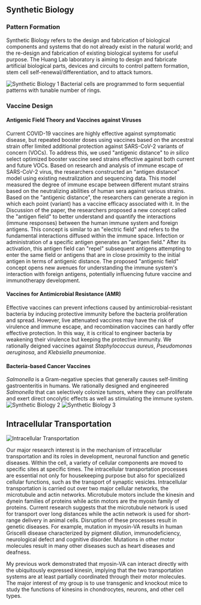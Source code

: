 ## Synthetic Biology

### Pattern Formation
Synthetic Biology refers to the design and fabrication of biological components and systems that do not already exist in the natural world; and the re-design and fabrication of existing biological systems for useful purpose. The Huang Lab laboratory is aiming to design and fabricate artificial biological parts, devices and circuits to control pattern formation, stem cell self-renewal/differentiation, and to attack tumors.

![Synthetic Biology 1](/research/research_2.png)
Bacterial cells are programmed to form sequential patterns with tunable number of rings.

### Vaccine Design
#### Antigenic Field Theory and Vaccines against Viruses
Current COVID-19 vaccines are highly effective against symptomatic disease, but repeated booster doses using vaccines based on the ancestral strain offer limited additional protection against SARS-CoV-2 variants of concern (VOCs). To address this, we used "antigenic distance" to *in silico* select optimized booster vaccine seed strains effective against both current and future VOCs. Based on research and analysis of immune escape of SARS-CoV-2 virus, the researchers constructed an "antigen distance" model using existing neutralization and sequencing data. This model measured the degree of immune escape between different mutant strains based on the neutralizing abilities of human sera against various strains. Based on the "antigenic distance", the researchers can generate a region in which each point (variant) has a vaccine efficacy associated with it. In the Discussion of the paper, the researchers proposed a new concept called the "antigen field" to better understand and quantify the interactions (immune responses) between the human immune system and foreign antigens. This concept is similar to an "electric field" and refers to the fundamental interactions diffused within the immune space. Infection or administration of a specific antigen generates an "antigen field." After its activation, this antigen field can "repel" subsequent antigens attempting to enter the same field or antigens that are in close proximity to the initial antigen in terms of antigenic distance. The proposed "antigenic field" concept opens new avenues for understanding the immune system's interaction with foreign antigens, potentially influencing future vaccine and immunotherapy development.

#### Vaccines for Antimicrobial Resistance (AMR) 
Effective vaccines can prevent infections caused by antimicrobial-resistant bacteria by inducing protective immunity before the bacteria proliferation and spread. However, live attenuated vaccines may have the risk of virulence and immune escape, and recombination vaccines can hardly offer effective protection. In this way, it is critical to engineer bacteria by weakening their virulence but keeping the protective immunity. We rationally deigned vaccines against *Staphylococcus aureus*, *Pseudomonas aeruginosa*, and *Klebsiella pneumoniae*.

#### Bacteria-based Cancer Vaccines
*Salmonella* is a Gram-negative species that generally causes self-limiting gastroenteritis in humans.  We rationally designed and engineered *Salmonella* that can selectively colonize tumors, where they can proliferate and exert direct oncolytic effects as well as stimulating the immune system. 
![Synthetic Biology 2](/research/research_3.png)
![Synthetic Biology 3](/research/research_4.png)

## Intracellular Transportation
![Intracellular Transportation](/research/research_1.png)

Our major research interest is in the mechanism of intracellular transportation and its roles in development, neuronal function and genetic diseases. Within the cell, a variety of cellular components are moved to specific sites at specific times. The intracellular transportation processes are essential not only for housekeeping purpose but also for specialized cellular functions, such as the transport of synaptic vesicles. Intracellular transportation is carried out over two major cellular networks, the microtubule and actin networks. Microtubule motors include the kinesin and dynein families of proteins while actin motors are the myosin family of proteins. Current research suggests that the microtubule network is used for transport over long distances while the actin network is used for short-range delivery in animal cells. Disruption of these processes result in genetic diseases. For example, mutation in myosin-VA results in human Griscelli disease characterized by pigment dilution, immunodeficiency, neurological defect and cognitive disorder. Mutations in other motor molecules result in many other diseases such as heart diseases and deafness.

My previous work demonstrated that myosin-VA can interact directly with the ubiquitously expressed kinesin, implying that the two transportation systems are at least partially coordinated through their motor molecules. The major interest of my group is to use transgenic and knockout mice to study the functions of kinesins in chondrocytes, neurons, and other cell types.


